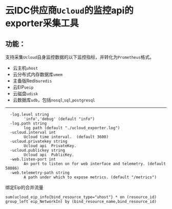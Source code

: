 # 云IDC供应商`Ucloud`的监控api的exporter采集工具

## 功能：

支持采集`Ucloud`自身监控数据的以下监控指标，并转化为`Prometheus`格式。

- 云主机`uhost`
- 云分布式内存数据库`umem`
- 主备版Redis`uredis`
- 云EIP`ueip`
- 云磁盘`udisk`
- 云数据库`udb`，包括`nosql`,`sql`,`postgresql`

----
```
  -log.level string
        'info','debug' (default "info")
  -log.path string
        log path (default "./ucloud_exporter.log")
  -ucloud.interval int
        Ucloud time interval.  (default 3600)
  -ucloud.privatekey string
        Ucloud api  PrivateKey.
  -ucloud.publickey string
        Ucloud api  PublicKey.
  -web.listen-port int
        An port to listen on for web interface and telemetry. (default 58086)
  -web.telemetry-path string
        A path under which to expose metrics. (default "/metrics")
```


绑定Eip的合并流量
```
sum(ucloud_eip_info{bind_resource_type="uhost"} * on (resource_id) group_left eip_NetworkIn) by (bind_resource_name,bind_resource_id)
```